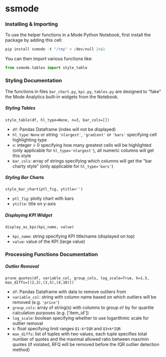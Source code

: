 # ssmode

### Installing & Importing
To use the helper functions in a Mode Python Notebook, first install the package by adding this cell:
```python
pip install ssmode -t "/tmp" > /dev/null 2>&1
```
You can then import various functions like:
```python
from ssmode.tables import style_table
```

### Styling Documentation
The functions in files `bar_chart.py`, `kpi.py`, `tables.py` are designed to "fake" the Mode Analytics built-in widgets from the Notebook.

##### Styling Tables
`style_table(df, hl_type=None, n=3, bar_cols=[])`
- `df`: Pandas Dataframe (index will not be displayed)
- `hl_type`: `None` or string `'nlargest'`, `'gradient'` or `'bars'` specifying cell highlighting type
- `n`: integer > 0 specifying how many greatest cells will be highlighted (only applicable for `hl_type='nlargest'`), all numeric columns will get this style
- `bar_cols`: array of strings specifying which columns will get the "bar charty style" (only applicable for `hl_type='bars'`)

##### Styling Bar Charts
`style_bar_chart(ptl_fig, ytitle='')`
- `ptl_fig`: plotly chart with bars
- `ytitle`: title on y-axis

##### Displaying KPI Widget
`display_as_kpi(kpi_name, value)`
- `kpi_name`: string specifying KPI title/name (displayed on top)
- `value`: value of the KPI (large value)

### Processing Functions Documentation

##### Outlier Removal
`prune_quotes(df, variable_col, group_cols, log_scale=True, k=1.5, max_diffs=[(2,3),(3,5),(4,10)])`
- `df`: Pandas Dataframe with data to remove outliers from
- `variable_col`: string with column name based on which outliers will be removed (e.g. `'price'`)
- `group_cols`: array of string(s) with columns to group `df` by for quartile calculation purposes (e.g. ['item_id'])
- `log_scale`: boolean specifying whether to use logarithmic scale for outlier removal
- `k`: float specifying limit ranges `Q1-k*IQR` and `Q3+k*IQR`
- `max_diffs`: list of tuples with two values, each tuple specifies total number of quotes and the maximal allowed ratio between max/min quotes (if violated, RFQ will be removed before the IQR outlier detection method)